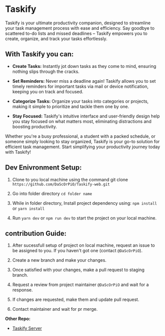 # Taskify

Taskify is your ultimate productivity companion, designed to streamline your task management process with ease and efficiency. Say goodbye to scattered to-do lists and missed deadlines – Taskify empowers you to create, organize, and track your tasks effortlessly.

## With Taskify you can: 

- **Create Tasks:** Instantly jot down tasks as they come to mind, ensuring nothing slips through the cracks.

- **Set Reminders:** Never miss a deadline again! Taskify allows you to set timely reminders for important tasks via mail or device notification, keeping you on track and focused.

- **Categorize Tasks:** Organize your tasks into categories or projects, making it simple to prioritize and tackle them one by one.

- **Stay Focused:** Taskify's intuitive interface and user-friendly design help you stay focused on what matters most, eliminating distractions and boosting productivity.


Whether you're a busy professional, a student with a packed schedule, or someone simply looking to stay organized, Taskify is your go-to solution for efficient task management. Start simplifying your productivity journey today with Taskify!


## Dev Enivronment Setup: 

1. Clone to you local machine using the command git clone `https://github.com/DaScOrPiO/Taskify-web.git`

2. Go into folder directory `cd folder name`

3. While in folder directory, Install project dependency using: `npm install` or `yarn install`

4. Run `yarn dev` or `npm run dev` to start the project on your local machine.

## contribution Guide:

1. After sucessfull setup of project on local machine, request an issue to be assigned to you. If you haven't got one (contact `@DaScOrPiO`).

2. Create a new branch and make your changes.

3. Once satisfied with your changes, make a pull request to staging branch.

4. Request a review from project maintainer `@DaScOrPiO` and wait for a response.

5. If changes are requested, make them and update pull request.

6. Contact maintainer and wait for pr merge.

**Other Repo:**
- [Taskify Server](https://github.com/DaScOrPiO/Taskify-server)
